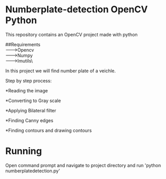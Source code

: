 # Numberplate-detection OpenCV Python

This repository contains an OpenCV project made with python

##Requirements\
--->Opencv\
--->Numpy\
--->Imutils\

In this project we will find number plate of a veichle.

Step by step process:

*Reading the image

*Converting to Gray scale

*Applying Bilateral filter

*Finding Canny edges

*Finding contours and drawing contours

# Running
Open command prompt and navigate to project directory and run 'python numberplatedetection.py' 
